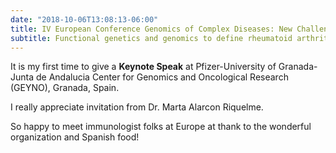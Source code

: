 ```yaml
---
date: "2018-10-06T13:08:13-06:00"
title: IV European Conference Genomics of Complex Diseases: New Challenges
subtitle: Functional genetics and genomics to define rheumatoid arthritis
---
```


It is my first time to give a **Keynote Speak** at Pfizer-University of Granada-Junta de Andalucia Center 
for Genomics and Oncological Research (GEYNO), Granada, Spain.

I really appreciate invitation from Dr. Marta Alarcon Riquelme.

So happy to meet immunologist folks at Europe at thank to the wonderful organization and Spanish food!

